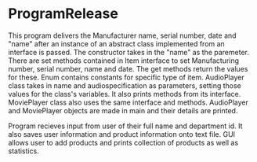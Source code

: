 # ProgramRelease
This program delivers the Manufacturer name, serial number, date and "name" after an instance of an abstract class implemented from an interface is passed. The constructor takes in the "name" as the paremeter. There are set methods contained in Item interface to set Manufacturing number, serial number, name and date. The get methods return the values for these. Enum contains constants for specific type of item. AudioPlayer class takes in name and audiospecification as parameters, setting those values for the class's variables. It also prints methods from its interface. MoviePlayer class also uses the same interface and methods. AudioPlayer and MoviePlayer objects are made in main and their details are printed.

Program recieves input from user of their full name and department id. It also saves user information and product information onto text file. GUI allows user to add products and prints collection of products as well as statistics.

